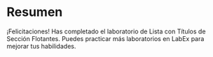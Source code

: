 # Resumen

¡Felicitaciones! Has completado el laboratorio de Lista con Títulos de Sección Flotantes. Puedes practicar más laboratorios en LabEx para mejorar tus habilidades.
